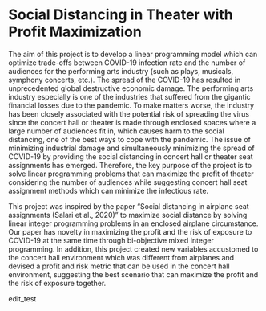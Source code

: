 # Social Distancing in Theater with Profit Maximization

The aim of this project is to develop a linear programming model which can optimize trade-offs between COVID-19 infection rate and the number of audiences for the performing arts industry (such as plays, musicals, symphony concerts, etc.). The spread of the COVID-19 has resulted in unprecedented global destructive economic damage. The performing arts industry especially is one of the industries that suffered from the gigantic financial losses due to the pandemic. To make matters worse, the industry has been closely associated with the potential risk of spreading the virus since the concert hall or theater is made through enclosed spaces where a large number of audiences fit in, which causes harm to the social distancing, one of the best ways to cope with the pandemic. The issue of minimizing industrial damage and simultaneously minimizing the spread of COVID-19 by providing the social distancing in concert hall or theater seat assignments has emerged. Therefore, the key purpose of the project is to solve linear programming problems that can maximize the profit of theater considering the number of audiences while suggesting concert hall seat assignment methods which can minimize the infectious rate.


This project was inspired by the paper “Social distancing in airplane seat assignments (Salari et al., 2020)” to maximize social distance by solving linear integer programming problems in an enclosed airplane circumstance. Our paper has novelty in maximizing the profit and the risk of exposure to COVID-19 at the same time through bi-objective mixed integer programming. In addition, this project created new variables accustomed to the concert hall environment which was different from airplanes and devised a profit and risk metric that can be used in the concert hall environment, suggesting the best scenario that can maximize the profit and the risk of exposure together.

edit_test